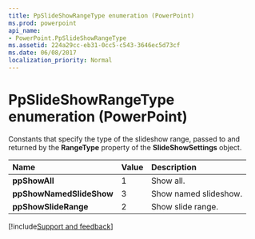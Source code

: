 ```yaml
---
title: PpSlideShowRangeType enumeration (PowerPoint)
ms.prod: powerpoint
api_name:
- PowerPoint.PpSlideShowRangeType
ms.assetid: 224a29cc-eb31-0cc5-c543-3646ec5d73cf
ms.date: 06/08/2017
localization_priority: Normal
---
```



# PpSlideShowRangeType enumeration (PowerPoint)

Constants that specify the type of the slideshow range, passed to and returned by the  **RangeType** property of the **SlideShowSettings** object.



|Name|Value|Description|
|:-----|:-----|:-----|
|**ppShowAll**|1|Show all.|
|**ppShowNamedSlideShow**|3|Show named slideshow.|
|**ppShowSlideRange**|2|Show slide range.|

[!include[Support and feedback](~/includes/feedback-boilerplate.md)]